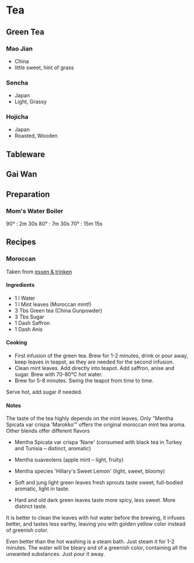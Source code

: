 # Tea #

## Green Tea ##

### Mao Jian ###

- China
- little sweet, hint of grass

### Sencha ###

- Japan
- Light, Grassy

### Hojicha ###

- Japan
- Roasted, Wooden

## Tableware ##

## Gai Wan ##

## Preparation ##

### Mom's Water Boiler ###

90°
:	2m 30s
80°
:	7m 30s
70°
:	15m 15s

## Recipes ##

### Moroccan ###

Taken from [essen & trinken](http://www.essen-und-trinken.de/rezept/119704/marokkanischer-minztee.html)

#### Ingredients ####

*   1 l Water
*   1 l Mint leaves (Moroccan mint!)
*   3 Tbs Green tea (China Gunpowder)
*   3 Tbs Sugar
*   1 Dash Saffron
*   1 Dash Anis

#### Cooking ####

- First infusion of the green tea. Brew for 1-2 minutes, drink or pour away, keep leaves in teapot, as they are needed for the second infusion.
- Clean mint leaves. Add directly into teapot. Add saffron, anise and sugar. Brew with 70-80°C hot water.
- Brew for 5-8 minutes. Swing the teapot from time to time.

Serve hot, add sugar if needed.

#### Notes ####

The taste of the tea highly depends on the mint leaves. Only "Mentha Spicata var crispa 'Marokko'" offers the original moroccan mint tea aroma. Other blends offer different flavors

*   Mentha Spicata var crispa &#8216;Nane' (consumed with black tea in Turkey and Tunisia &#8211; distinct, aromatic)
*   Mentha suaveolens (apple mint &#8211; light, fruity)
*   Mentha species 'Hillary's Sweet Lemon' (light, sweet, bloomy)

*   Soft and jung light green leaves fresh sprouts taste sweet, full-bodied aromatic, light in taste.
*   Hard and old dark green leaves taste more spicy, less sweet. More distinct taste.

It is better to clean the leaves with hot water before the brewing, it infuses better, and tastes less earthy, leaving you with golden yellow color instead of greenish color.

Even better than the hot washing is a steam bath. Just steam it for 1-2 minutes. The water will be bleary and of a greenish color, containing all the unwanted substances. Just pour it away.
